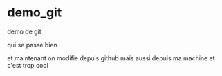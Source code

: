 # demo_git
demo de git

qui se passe bien

et maintenant on modifie depuis github
mais aussi depuis ma machine et c'est trop cool
